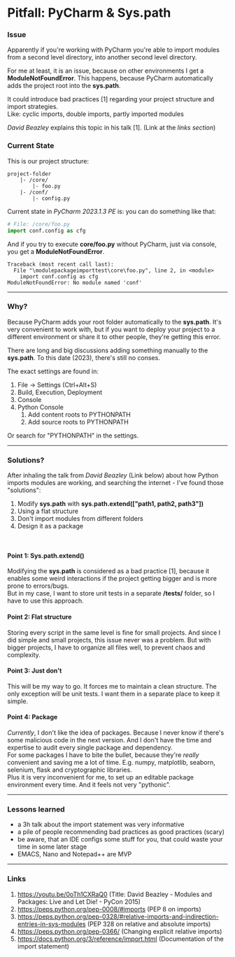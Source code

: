 # Pitfall: PyCharm & Sys.path
### Issue
Apparently if you're working with PyCharm you're able to import modules
from a second level directory, into another second level directory.  

For me at least, it is an issue, because on other environments I get a **ModuleNotFoundError**.
This happens, because PyCharm automatically adds the project root into the **sys.path**.  

It could introduce bad practices [1] regarding your project structure and import strategies.  
Like: cyclic imports, double imports, partly imported modules

_David Beazley_ explains this topic in his talk [1]. (Link at the _links section_)


### Current State
This is our project structure:  
```Text
project-folder
    |- /core/
        |- foo.py
    |- /conf/
        |- config.py
```

Current state in _PyCharm 2023.1.3 PE_ is: you can do something like that:  
```Python
# File: /core/foo.py
import conf.config as cfg
```

And if you try to execute **core/foo.py** without PyCharm, just via console, you get
a **ModuleNotFoundError**.
```Text
Traceback (most recent call last):
  File "\modulepackageimporttest\core\foo.py", line 2, in <module>
    import conf.config as cfg
ModuleNotFoundError: No module named 'conf'
```

---
### Why?
Because PyCharm adds your root folder automatically to the **sys.path**.
It's very convenient to work with, but if you want to deploy your project to a
different environment or share it to other people, they're getting this error.

There are long and big discussions adding something manually to the **sys.path**.
To this date (2023), there's still no conses.

The exact settings are found in:
1. File -> Settings (Ctrl+Alt+S)
2. Build, Execution, Deployment
3. Console
4. Python Console
   1. Add content roots to PYTHONPATH
   2. Add source roots to PYTHONPATH

Or search for "PYTHONPATH" in the settings.

---
### Solutions?
After inhaling the talk from _David Beazley_ (Link below) about how Python imports modules are working, 
and searching the internet - I've found those "solutions":

1. Modify **sys.path** with **sys.path.extend(["path1, path2, path3"])**
2. Using a flat structure
3. Don't import modules from different folders
4. Design it as a package

<br>

#### Point 1: Sys.path.extend()
Modifying the **sys.path** is considered as a bad practice [1], because it enables
some weird interactions if the project getting bigger and is more prone to errors/bugs.  
But in my case, I want to store unit tests in a separate **/tests/** folder, so I have 
to use this approach.

#### Point 2: Flat structure
Storing every script in the same level is fine for small projects. And since I did simple and
small projects, this issue never was a problem. But with bigger projects, I have to 
organize all files well, to prevent chaos and complexity.

#### Point 3: Just don't
This will be my way to go. It forces me to maintain a clean structure. The only exception will
be unit tests. I want them in a separate place to keep it simple.

#### Point 4: Package
_Currently_, I don't like the idea of packages. Because I never know if there's some malicious
code in the next version. And I don't have the time and expertise to audit every single package
and dependency.  
For some packages I have to bite the bullet, because they're _really_ convenient and saving me
a lot of time. E.g. numpy, matplotlib, seaborn, selenium, flask and cryptographic libraries.  
Plus it is very inconvenient for me, to set up an editable package environment every time. And it
feels not very "pythonic".

---
### Lessons learned

- a 3h talk about the import statement was very informative
- a pile of people recommending bad practices as good practices (scary)
- be aware, that an IDE configs some stuff for you, that could waste your 
  time in some later stage
- EMACS, Nano and Notepad++ are MVP

---

### Links
1. https://youtu.be/0oTh1CXRaQ0 
  (Title: David Beazley - Modules and Packages: Live and Let Die! - PyCon 2015)
2. https://peps.python.org/pep-0008/#imports
  (PEP 8 on imports)
3. https://peps.python.org/pep-0328/#relative-imports-and-indirection-entries-in-sys-modules 
  (PEP 328 on relative and absolute imports)
4. https://peps.python.org/pep-0366/
  (Changing explicit relative imports)
5. https://docs.python.org/3/reference/import.html
   (Documentation of the import statement)
